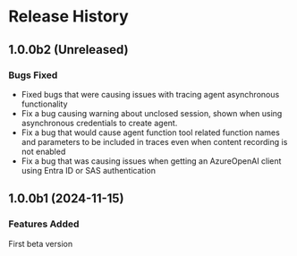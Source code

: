 # Release History

## 1.0.0b2 (Unreleased)

### Bugs Fixed

* Fixed bugs that were causing issues with tracing agent asynchronous functionality
* Fix a bug causing warning about unclosed session, shown when using asynchronous credentials to create agent. 
* Fix a bug that would cause agent function tool related function names and parameters to be included in traces even when content recording is not enabled
* Fix a bug that was causing issues when getting an AzureOpenAI client using Entra ID or SAS authentication

## 1.0.0b1 (2024-11-15)

### Features Added

First beta version
